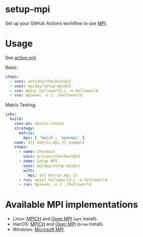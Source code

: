 # setup-mpi

Set up your GitHub Actions workflow to use [MPI](https://www.mpi-forum.org/).

# Usage

See [action.yml](action.yml)

Basic:

```yaml
steps:
  - uses: actions/checkout@v2
  - uses: mpi4py/setup-mpi@v1
  - run: mpicc helloworld.c -o helloworld
  - run: mpiexec -n 2 ./helloworld
```

Matrix Testing:

```yaml
jobs:
  build:
    runs-on: ubuntu-latest
    strategy:
      matrix:
        mpi: [ 'mpich', 'openmpi' ]
    name: ${{ matrix.mpi }} example
    steps:
      - name: Checkout
        uses: actions/checkout@v2
      - name: Setup MPI
        uses: mpi4py/setup-mpi@v1
        with:
          mpi: ${{ matrix.mpi }}
      - run: mpicc helloworld.c -o helloworld
      - run: mpiexec -n 2 ./helloworld
```

# Available MPI implementations

* Linux: [MPICH](https://www.mpich.org/) and [Open MPI](https://www.open-mpi.org/) (`apt` install).
* macOS: [MPICH](https://www.mpich.org/) and [Open MPI](https://www.open-mpi.org/) (`brew` install).
* Windows: [Microsoft MPI](https://docs.microsoft.com/en-us/message-passing-interface/microsoft-mpi).
